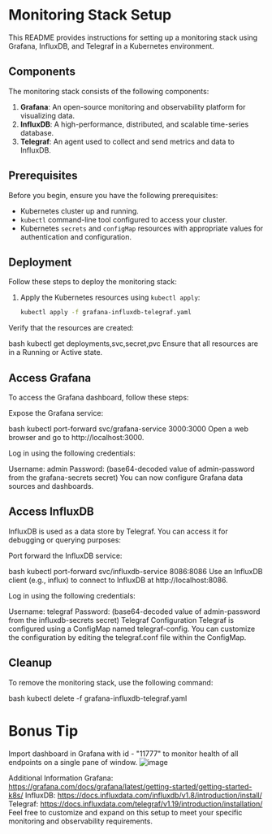 # Monitoring Stack Setup

This README provides instructions for setting up a monitoring stack using Grafana, InfluxDB, and Telegraf in a Kubernetes environment.

## Components

The monitoring stack consists of the following components:

1. **Grafana**: An open-source monitoring and observability platform for visualizing data.
2. **InfluxDB**: A high-performance, distributed, and scalable time-series database.
3. **Telegraf**: An agent used to collect and send metrics and data to InfluxDB.

## Prerequisites

Before you begin, ensure you have the following prerequisites:

- Kubernetes cluster up and running.
- `kubectl` command-line tool configured to access your cluster.
- Kubernetes `secrets` and `configMap` resources with appropriate values for authentication and configuration.

## Deployment

Follow these steps to deploy the monitoring stack:

1. Apply the Kubernetes resources using `kubectl apply`:

   ```bash
   kubectl apply -f grafana-influxdb-telegraf.yaml
Verify that the resources are created:

bash
kubectl get deployments,svc,secret,pvc
Ensure that all resources are in a Running or Active state.

## Access Grafana
To access the Grafana dashboard, follow these steps:

Expose the Grafana service:

bash
kubectl port-forward svc/grafana-service 3000:3000
Open a web browser and go to http://localhost:3000.

Log in using the following credentials:

Username: admin
Password: (base64-decoded value of admin-password from the grafana-secrets secret)
You can now configure Grafana data sources and dashboards.

## Access InfluxDB
InfluxDB is used as a data store by Telegraf. You can access it for debugging or querying purposes:

Port forward the InfluxDB service:

bash
kubectl port-forward svc/influxdb-service 8086:8086
Use an InfluxDB client (e.g., influx) to connect to InfluxDB at http://localhost:8086.

Log in using the following credentials:

Username: telegraf
Password: (base64-decoded value of admin-password from the influxdb-secrets secret)
Telegraf Configuration
Telegraf is configured using a ConfigMap named telegraf-config. You can customize the configuration by editing the telegraf.conf file within the ConfigMap.

## Cleanup
To remove the monitoring stack, use the following command:

bash
kubectl delete -f grafana-influxdb-telegraf.yaml

# Bonus Tip
Import dashboard in Grafana with id - "11777" to monitor health of all endpoints on a single pane of window.
![image](https://github.com/infinite8loop/influxdb-grafana-telegraf-stack/assets/103845823/e7461752-1c90-4a2b-9c0b-b9d7cce5f419)


Additional Information
Grafana: https://grafana.com/docs/grafana/latest/getting-started/getting-started-k8s/
InfluxDB: https://docs.influxdata.com/influxdb/v1.8/introduction/install/
Telegraf: https://docs.influxdata.com/telegraf/v1.19/introduction/installation/
Feel free to customize and expand on this setup to meet your specific monitoring and observability requirements.

